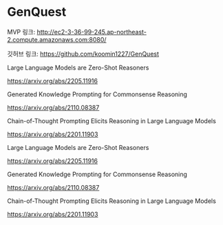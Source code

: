 # GenQuest
MVP 링크: http://ec2-3-36-99-245.ap-northeast-2.compute.amazonaws.com:8080/

깃허브 링크: https://github.com/koomin1227/GenQuest

Large Language Models are Zero-Shot Reasoners

https://arxiv.org/abs/2205.11916

Generated Knowledge Prompting for Commonsense Reasoning

https://arxiv.org/abs/2110.08387

Chain-of-Thought Prompting Elicits Reasoning in Large Language Models

https://arxiv.org/abs/2201.11903

Large Language Models are Zero-Shot Reasoners

https://arxiv.org/abs/2205.11916

Generated Knowledge Prompting for Commonsense Reasoning

https://arxiv.org/abs/2110.08387

Chain-of-Thought Prompting Elicits Reasoning in Large Language Models

https://arxiv.org/abs/2201.11903
